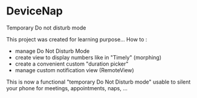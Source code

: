 # DeviceNap
Temporary Do not disturb mode

This project was created for learning purpose... 
How to :
  - manage Do Not Disturb Mode
  - create view to display numbers like in "Timely" (morphing)
  - create a convenient custom "duration picker"
  - manage custom notification view (RemoteView)
  
This is now a functional "temporary Do Not Disturb mode" 
usable to silent your phone for meetings, appointments, naps, ...
